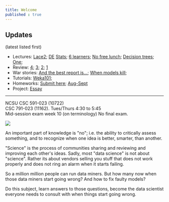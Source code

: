 ```yaml
---
title: Welcome
published : true
---
```






## Updates

(latest listed first)

+ Lectures:  [Lace2](lace2); [DE](de.md) [Stats](stats); [6 learners](sixlearners); [No free lunch](lect02); [Decision trees](dt101); [One](lect01); 
+ Review: [4](review4); [3](review3); [2](review2); [1](review1)
+ War stories: [And the best report is...](warstory4); [When models kill](warstory0);
+ Tutorials: [Weka101](tutweka);
+ Homeworks:  [Submit here](http://tiny.cc/fss17give); [Aug-Sept](homeworks)
+ Project: [Essay](essay)

-------

NCSU CSC 591-023 (10722)  
CSC 791-023 (11162).  Tues/Thurs 4:30 to 5:45  
Mid-session exam week 10 (on terminology)  No final exam.


<img class="pure-img displayed"  src="https://github.com/txt/fss16/raw/master/img/science.png">



An important part of knowledge  is "no"; i.e. the ability to critically assess something, and to recognize when one idea  is better, smarter, than another.

"Science" is the process of communities sharing and reviewing and improving each other's ideas. Sadly, most "data science" is not about "science". Rather its about vendors selling you stuff that does not work properly and does not
ring an alarm when it starts failing.

So a million million people can run data miners. But how many  now when those data miners start going wrong? And how to fix faulty models?

Do this subject, learn answers to those questions, become the data scientist everyone needs to consult with  when things start going wrong.


